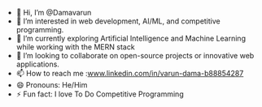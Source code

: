 - 👋 Hi, I’m @Damavarun
- 👀 I’m interested in web development, AI/ML, and competitive programming.
- 🌱 I’m currently exploring Artificial Intelligence and Machine Learning while working with the MERN stack
- 💞️ I’m looking to collaborate on open-source projects or innovative web applications.
- 📫 How to reach me :www.linkedin.com/in/varun-dama-b88854287
- 😄 Pronouns: He/Him
- ⚡ Fun fact: I love To Do Competitive Programming

<!---
http://127.0.0.1:5500/index.html#home
--->
